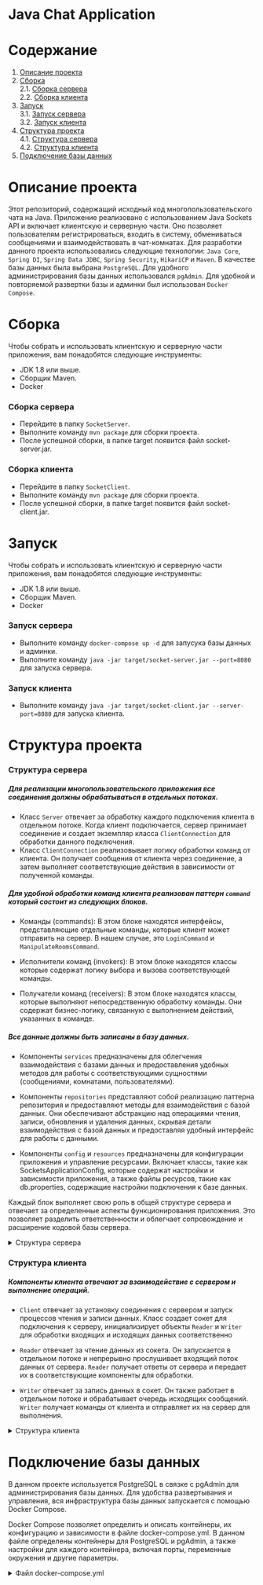 # Java Chat Application

# Содержание
1. [Описание проекта](#описание-проекта) 
2. [Сборка](#сборка) \
    2.1. [Сборка сервера](#сборка-сервера) \
    2.2. [Сборка клиента](#сборка-клиента) 
3. [Запуск](#запуск) \
    3.1. [Запуск сервера](#запуск-сервера) \
    3.2. [Запуск клиента](#запуск-клиента) 
4. [Структура проекта](#структура-проекта) \
    4.1. [Структура сервера](#структура-сервера) \
    4.2. [Структура клиента](#структура-клиента) 
5. [Подключение базы данных](#подключение-базы-данных)  


# Описание проекта
Этот репозиторий, содержащий исходный код многопользовательского чата на Java. Приложение реализовано с использованием Java Sockets API и включает клиентскую и серверную части. Оно позволяет пользователям регистрироваться, входить в систему, обмениваться сообщениями и взаимодействовать в чат-комнатах. 
Для разработки данного проекта использовались следующие технологии: `Java Core`, `Spring DI`, `Spring Data JDBC`, `Spring Security`, `HikariCP` и `Maven`.
В качестве базы данных была выбрана `PostgreSQL`. Для удобного администрирования базы данных использовался `pgAdmin`. Для удобной и повторяемой развертки базы и админки был использован `Docker Compose`.

# Сборка
Чтобы собрать и использовать клиентскую и серверную части приложения, вам понадобятся следующие инструменты:

- JDK 1.8 или выше.
- Сборщик Maven.
- Docker

### Сборка сервера
- Перейдите в папку `SocketServer`.
- Выполните команду `mvn package` для сборки проекта.
- После успешной сборки, в папке target появится файл socket-server.jar.

### Сборка клиента
- Перейдите в папку `SocketClient`.
- Выполните команду `mvn package` для сборки проекта.
- После успешной сборки, в папке target появится файл socket-client.jar.

# Запуск
Чтобы собрать и использовать клиентскую и серверную части приложения, вам понадобятся следующие инструменты:

- JDK 1.8 или выше.
- Сборщик Maven.
- Docker

### Запуск сервера
- Выполните команду `docker-compose up -d` для запусука базы данных и админки.
- Выполните команду `java -jar target/socket-server.jar --port=8080` для запуска сервера.

### Запуск клиента
- Выполните команду `java -jar target/socket-client.jar --server-port=8080` для запуска клиента.

# Структура проекта
### Структура сервера

##### Для реализации многопользовательского приложения все соединения должны обрабатываться в отдельных потоках. 
- Класс `Server` отвечает за обработку каждого подключения клиента в отдельном потоке. Когда клиент подключается, сервер принимает соединение и создает экземпляр класса `ClientConnection` для обработки данного подключения.
- Класс `ClientConnection` реализовывает логику обработки команд от клиента. Он получает сообщения от клиента через соединение, а затем выполняет соответствующие действия в зависимости от полученной команды.

##### Для удобной обработки команд клиента реализован паттерн `command` который состоит из следующих блоков.
- Команды (commands): В этом блоке находятся интерфейсы, представляющие отдельные команды, которые клиент может отправить на сервер. В нашем случае, это `LoginCommand` и `ManipulateRoomsCommand`.

- Исполнители команд (invokers): В этом блоке находятся классы которые cодержат логику выбора и вызова соответствующей команды.

- Получатели команд (receivers): В этом блоке находятся классы, которые выполняют непосредственную обработку команды. Они содержат бизнес-логику, связанную с выполнением действий, указанных в команде.

##### Все данные должны быть записаны в базу данных.
- Компоненты `services` предназначены для облегчения взаимодействия с базами данных и предоставления удобных методов для работы с соответствующими сущностями (сообщениями, комнатами, пользователями).

- Компоненты `repositories` представляют собой реализацию паттерна репозитория и предоставляют методы для взаимодействия с базой данных. Они обеспечивают абстракцию над операциями чтения, записи, обновления и удаления данных, скрывая детали взаимодействия с базой данных и предоставляя удобный интерфейс для работы с данными. 

- Компоненты `config` и `resources` предназначены для конфигурации приложения и управление ресурсами. Включает классы, такие как SocketsApplicationConfig, которые содержат настройки и зависимости приложения, а также файлы ресурсов, такие как db.properties, содержащие настройки подключения к базе данных.

Каждый блок выполняет свою роль в общей структуре сервера и отвечает за определенные аспекты функционирования приложения. Это позволяет разделить ответственности и облегчает сопровождение и расширение кодовой базы сервера.


<details>
<summary>Структура сервера</summary>

```yaml
├── docker-compose.yml
├── pom.xml
└── src
    └── main
        ├── java
        │   └── edu
        │       └── school21
        │           └── sockets
        │               ├── app
        │               │   └── Main.java
        │               ├── config
        │               │   └── SocketsApplicationConfig.java
        │               ├── exceptions
        │               │   ├── CommandNotFoundExceptions.java
        │               │   └── RoomsNotFoundExceptions.java
        │               ├── models
        │               │   ├── ChatRoom.java
        │               │   ├── Message.java
        │               │   └── User.java
        │               ├── repositories
        │               │   ├── CrudRepository.java
        │               │   ├── messagesrepository
        │               │   │   ├── MessagesRepository.java
        │               │   │   └── MessagesRepositoryJdbcTemplateImpl.java
        │               │   ├── roomsrepository
        │               │   │   ├── RoomsRepository.java
        │               │   │   └── RoomsRepositoryJdbcTemplateImpl.java
        │               │   ├── usersrepository
        │               │   │   ├── UsersRepository.java
        │               │   │   └── UsersRepositoryJdbcTemplateImpl.java
        │               │   └── utils
        │               │       └── TableInitializer.java
        │               ├── server
        │               │   ├── ClientConnection.java
        │               │   ├── Server.java
        │               │   ├── commands
        │               │   │   ├── LoginСommand.java
        │               │   │   └── ManipulateRoomsCommand.java
        │               │   ├── invokers
        │               │   │   ├── LoginCommandSwitch.java
        │               │   │   └── ManipulateRoomsCommandSwitch.java
        │               │   └── receivers
        │               │       ├── LoginReceiver.java
        │               │       └── ManipulateRoomsReceiver.java
        │               └── services
        │                   ├── messageservice
        │                   │   ├── MessagesService.java
        │                   │   └── MessagesServiceImpl.java
        │                   ├── roomservice
        │                   │   ├── RoomsService.java
        │                   │   └── RoomsServiceImpl.java
        │                   └── userservice
        │                       ├── UsersService.java
        │                       └── UsersServiceImpl.java
        └── resources
            ├── data.sql
            ├── db.properties
            └── schema.sql

```
</details>

### Структура клиента

##### Компоненты клиента отвечают за взаимодействие с сервером и выполнение операций.
- `Client` отвечает за установку соединения с сервером и запуск процессов чтения и записи данных. Класс создает сокет для подключения к серверу, инициализирует объекты `Reader` и `Writer` для обработки входящих и исходящих данных соответственно
- `Reader` отвечает за чтение данных из сокета. Он запускается в отдельном потоке и непрерывно прослушивает входящий поток данных от сервера. `Reader` получает ответы от сервера и передает их в соответствующие компоненты для обработки.

- `Writer` отвечает за запись данных в сокет. Он также работает в отдельном потоке и обрабатывает очередь исходящих сообщений. `Writer` получает команды от клиента и отправляет их на сервер для выполнения.

<details>
<summary>Структура клиента</summary>

```yaml
├── pom.xml
└── src
    └── main
        └── java
            └── edu
                └── school21
                    └── sockets
                        ├── app
                        │   └── Main.java
                        └── client
                            ├── Client.java
                            ├── Reader.java
                            └── Writer.java 
```
</details>

# Подключение базы данных

В данном проекте используется PostgreSQL в связке с pgAdmin для администрирования базы данных. Для удобства развертывания и управления, вся инфраструктура базы данных запускается с помощью Docker Compose.

Docker Compose позволяет определить и описать контейнеры, их конфигурацию и зависимости в файле docker-compose.yml. В данном файле определены контейнеры для PostgreSQL и pgAdmin, а также настройки для каждого контейнера, включая порты, переменные окружения и другие параметры.

<details>
<summary>Файл docker-compose.yml</summary>

```yaml
version: '3.1'

services:

   db:
      image: postgres
      environment:
         POSTGRES_PASSWORD: admin
         POSTGRES_DB: database
      ports:
      - 5432:5432

   adminer:
      image: dpage/pgadmin4
      environment:
         PGADMIN_DEFAULT_EMAIL: user@domain.com
         PGADMIN_DEFAULT_PASSWORD: admin
      ports:
      - 80:80
```

</details>
